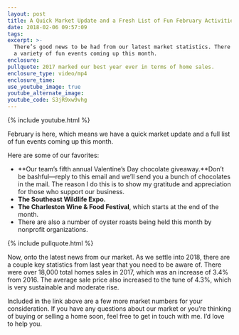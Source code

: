 ```yaml
---
layout: post
title: A Quick Market Update and a Fresh List of Fun February Activities
date: 2018-02-06 09:57:09
tags:
excerpt: >-
  There’s good news to be had from our latest market statistics. There are also
  a variety of fun events coming up this month.
enclosure:
pullquote: 2017 marked our best year ever in terms of home sales.
enclosure_type: video/mp4
enclosure_time:
use_youtube_image: true
youtube_alternate_image:
youtube_code: S3jR9xw9vhg
---
```



{% include youtube.html %}

February is here, which means we have a quick market update and a full list of fun events coming up this month.

Here are some of our favorites:

* **Our team’s fifth annual Valentine’s Day chocolate giveaway.**Don’t be bashful—reply to this email and we’ll send you a bunch of chocolates in the mail. The reason I do this is to show my gratitude and appreciation for those who support our business.
* **The Southeast Wildlife Expo.**
* **The Charleston Wine & Food Festival**, which starts at the end of the month.
* There are also a number of oyster roasts being held this month by nonprofit organizations.

{% include pullquote.html %}

Now, onto the latest news from our market. As we settle into 2018, there are a couple key statistics from last year that you need to be aware of. There were over 18,000 total homes sales in 2017, which was an increase of 3.4% from 2016. The average sale price also increased to the tune of 4.3%, which is very sustainable and moderate rise.

Included in the link above are a few more market numbers for your consideration. If you have any questions about our market or you’re thinking of buying or selling a home soon, feel free to get in touch with me. I’d love to help you.